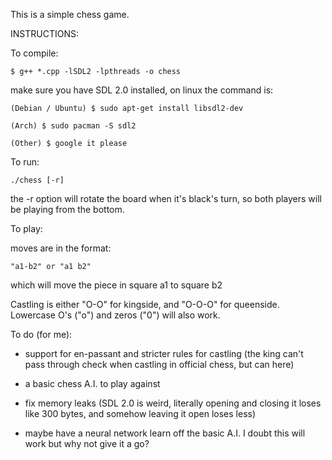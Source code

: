 This is a simple chess game.

INSTRUCTIONS:

To compile:

    $ g++ *.cpp -lSDL2 -lpthreads -o chess

  make sure you have SDL 2.0 installed, on linux the command is:

    (Debian / Ubuntu) $ sudo apt-get install libsdl2-dev

    (Arch) $ sudo pacman -S sdl2

    (Other) $ google it please


To run:

    ./chess [-r]

  the -r option will rotate the board when it's black's turn, so
  both players will be playing from the bottom.

To play:

  moves are in the format:
    
    "a1-b2" or "a1 b2"

  which will move the piece in square a1 to square b2

  Castling is either "O-O" for kingside, and "O-O-O" for queenside.
  Lowercase O's ("o") and zeros ("0") will also work.

  
To do (for me):

- support for en-passant and stricter rules for castling
  (the king can't pass through check when castling in 
  official chess, but can here)

- a basic chess A.I. to play against

- fix memory leaks (SDL 2.0 is weird, literally opening and closing it loses
  like 300 bytes, and somehow leaving it open loses less)

- maybe have a neural network learn off the basic A.I.  I doubt this will work
  but why not give it a go?

